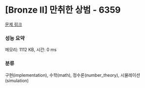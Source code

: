 # [Bronze II] 만취한 상범 - 6359 

[문제 링크](https://www.acmicpc.net/problem/6359) 

### 성능 요약

메모리: 1112 KB, 시간: 0 ms

### 분류

구현(implementation), 수학(math), 정수론(number_theory), 시뮬레이션(simulation)

